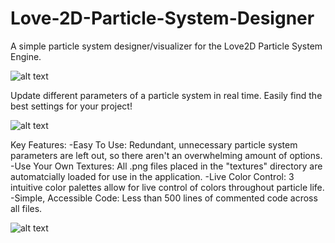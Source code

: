 # Love-2D-Particle-System-Designer

A simple particle system designer/visualizer for the Love2D Particle System Engine.

![alt text](https://github.com/spensbot/Particle-System-Designer/blob/master/images/fire%20screenshot.PNG)

Update different parameters of a particle system in real time. Easily find the best settings for your project!

![alt text](https://github.com/spensbot/Particle-System-Designer/blob/master/images/shockwave%20screenshot.PNG)

Key Features:
  -Easy To Use: Redundant, unnecessary particle system parameters are left out, so there aren't an overwhelming amount of options.
  -Use Your Own Textures: All .png files placed in the "textures" directory are automatcially loaded for use in the application.
  -Live Color Control: 3 intuitive color palettes allow for live control of colors throughout particle life.
  -Simple, Accessible Code: Less than 500 lines of commented code across all files.

![alt text](https://github.com/spensbot/Particle-System-Designer/blob/master/images/spinner%20screenshot.PNG)


